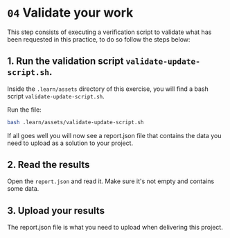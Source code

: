# `04` Validate your work

This step consists of executing a verification script to validate what has been requested in this practice, to do so follow the steps below:

## 1. Run the validation script `validate-update-script.sh`.

Inside the `.learn/assets` directory of this exercise, you will find a bash script `validate-update-script.sh`.  

Run the file:

```sh
bash .learn/assets/validate-update-script.sh
```

If all goes well you will now see a report.json file that contains the data you need to upload as a solution to your project.

## 2. Read the results

Open the `report.json` and read it. Make sure it's not empty and contains some data.

## 3. Upload your results

The report.json file is what you need to upload when delivering this project.
